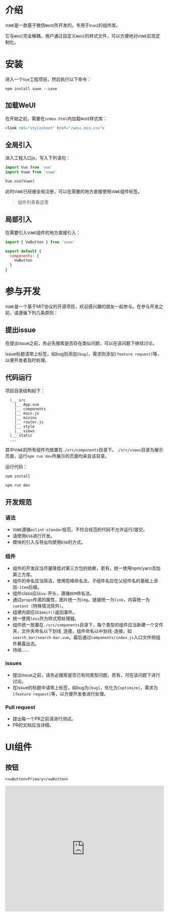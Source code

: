 # 介绍
`VUWE`是一款基于微信`WeUI`所开发的，专用于`Vue2`的组件库。

它与`WeUI`完全解耦。用户通过自定义`WeUI`的样式文件，可以方便地对`VUWE`实现定制化。

# 安装
进入一个`Vue`工程项目，然后执行以下命令：
```
npm install vuwe --save
```
## 加载WeUI
在开始之前，需要在`index.html`内加载`WeUI`样式库：
```html
<link rel="stylesheet" href="/weui.min.css">
```

## 全局引入
进入工程入口js，写入下列语句：
```js
import Vue from 'vue'
import Vuwe from 'vuwe'

Vue.use(Vuwe)
```
此时`VUWE`已经被全局注册，可以在需要的地方直接使用`VUWE`组件标签。
> 组件列表看这里

## 局部引入
在需要引入`VUWE`组件的地方直接引入：
```js
import { VwButton } from 'vuwe'

export default {
  components: {
    VwButton
  }
}
```

# 参与开发
`VUWE`是一个基于MIT协议的开源项目，欢迎感兴趣的朋友一起参与。在参与开发之前，请遵循下列几条原则：
## 提出issue
在提出issue之前，务必先搜索是否存在类似问题，可以在该问题下继续讨论。

issue标题请带上标签，如bug则添加`[bug]`，需求则添加`[feature request]`等，以便开发者及时处理。

## 代码运行
项目目录结构如下：
```
  |__ src
    |__ App.vue
    |__ components
    |__ main.js
    |__ mixins
    |__ router.js
    |__ style
    |__ views
  |__ static
  ...

```
其中`VUWE`的所有组件均放置在`./src/components`目录下。`./src/views`目录为展示页面，运行`npm run dev`所展示的页面均来自该目录。

运行代码：
```js
npm install

npm run dev
```

## 开发规范
### 语法
- `VUWE`遵循`eslint-standar`规范，不符合规范的代码不允许运行/提交。
- 请使用`ES6`进行开发。
- 模块的引入与导出均使用`ES6`的方式。

### 组件
- 组件的开发应当尽量降低对第三方包的依赖，若有，统一使用npm/yarn添加第三方库。
- 组件的命名应当简洁，使用驼峰命名法，子组件名应在父组件名的基础上添加`-item`后缀。
- 组件class应以`vw-`开头，遵循`BEM`命名法。
- 通过`props`传递的属性，图片统一为`img`，链接统一为`link`，内容统一为`content`（特殊情况除外）。
- 组建内部应以`$emit()`返回事件。
- 统一使用`less`作为样式预处理器。
- 组件统一放置在`./src/components`目录下，每个类型的组件应当新建一个文件夹，文件夹命名以下划线`_`连接，组件命名以中划线`-`连接，如`search_bar/search-bar.vue`。最后通过`components/index.js`入口文件把组件暴露出去。
- 待续……

### issues
- 提出issue之前，请务必搜索是否已有同类型问题，若有，可在该问题下进行讨论。
- 在issue的标题中请带上标签，如bug为`[bug]`，优化为`[optimize]`，需求为`[feature request]`等，以方便开发者进行处理。

### Pull request
- 提出每一个PR之前请进行测试。
- PR的文档应当详细。

# UI组件
## 按钮
```
<vwButton>Primary</vwButton>
```
<iframe src="http://localhost:8080/#/button" frameborder="0" style="width:100%;height:400px;"></iframe>

